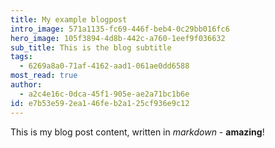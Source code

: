 ```yaml
---
title: My example blogpost
intro_image: 571a1135-fc69-446f-beb4-0c29bb016fc6
hero_image: 105f3894-4d8b-442c-a760-1eef9f036632
sub_title: This is the blog subtitle
tags:
  - 6269a8a0-71af-4162-aad1-061ae0dd6588
most_read: true
author:
  - a2c4e16c-0dca-45f1-905e-ae2a71bc1b6e
id: e7b53e59-2ea1-46fe-b2a1-25cf936e9c12
---
```

This is my blog post content, written in _markdown_ - **amazing**!
